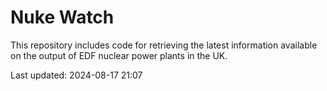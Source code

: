 # Nuke Watch

This repository includes code for retrieving the latest information available on the output of EDF nuclear power plants in the UK.

Last updated: 2024-08-17 21:07